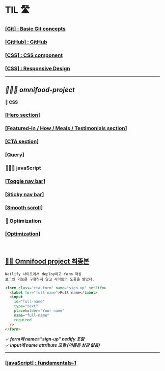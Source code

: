 # TIL 🛣

### [\[Git\] : Basic Git concepts](./Git/4.17/Basic.md)

### [\[GitHub\] : GitHub ](./Git/4.21/gitHub.md)

### [\[CSS\] : CSS component ](https://github.com/itdorok/css-component-practice)

### [\[CSS\] : Responsive Design ](./Responsive/README.md)

---

## **_👩🏻‍💻 omnifood-project_**

#### 🩻 CSS

### [\[Hero section\]](https://github.com/itdorok/Omnifood-project/blob/main/omnifood--hero/README.md)

### [\[Featured-in / How / Meals / Testimonials section\]](https://github.com/itdorok/Omnifood-project/blob/main/omnifood--meals/README.md)

### [\[CTA section\]](https://github.com/itdorok/Omnifood-project/blob/main/omnifood--cta/README.md)

### [\[Query\]](https://github.com/itdorok/Omnifood-project/blob/main/omnifood--query/README.md)

### 🏃🏻‍♀️ javaScript

### [\[Toggle nav bar\]](https://github.com/itdorok/Omnifood-project/blob/main/omnifood--mobile-nav-bar/README.md)

### [\[Sticky nav bar\]](https://github.com/itdorok/Omnifood-project/blob/main/omnifood--sticky-nav/README.md)

### [\[Smooth scroll\]](https://github.com/itdorok/Omnifood-project/blob/main/omnifood--smooth-scroll/README.md)

### 🔎 Optimization

### [\[Optimization\]](https://github.com/itdorok/Omnifood-project/blob/main/omnifood--optimization/README.md)

<br>

## [👏🏻 Omnifood project 최종본](https://omnifood-suyeon.netlify.app/)

```
Netlify 사이트에서 deploy하고 form 작성
로그인 기능은 구현하지 않고 사이트의 도움을 받았다.
```

```html
<form class="cta-form" name="sign-up" netlify>
  <label for="full-name">Full name</label>
  <input
    id="full-name"
    type="text"
    placeholder="Your name"
    name="full-name"
    required
  />
</form>
```

✓ **_form에 name="sign-up" netlify 포함_**<br>
✓ **_input에 name attribute 포함 (이름은 상관 없음)_**

---

### [\[javaScript\] : fundamentals-1 ](JavaScript/fundamentals-1.md)
